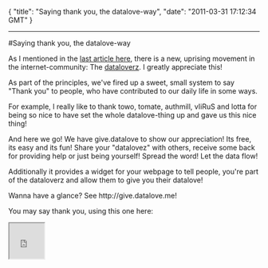 {
  "title": "Saying thank you, the datalove-way",
  "date": "2011-03-31 17:12:34 GMT"
}

---

#Saying thank you, the datalove-way
<p>As I mentioned in the <a target="_blank" href="ox86.tumblr.com/post/4157119185/from-data-and-information">last article here</a>, there is a new, uprising movement in the internet-community: The <a target="_blank" href="http://datalove.me">dataloverz</a>. I greatly appreciate this!</p>&#13;
<p>As part of the principles, we've fired up a sweet, small system to say "Thank you" to people, who have contributed to our daily life in some ways.</p>&#13;
<p>For example, I really like to thank towo, tomate, authmill, vIiRuS and lotta for being so nice to have set the whole datalove-thing up and gave us this nice thing!</p>&#13;
&#13;
<p>And here we go! We have give.datalove to show our appreciation! Its free, its easy and its fun! Share your "datalovez" with others, receive some back for providing help or just being yourself! Spread the word! Let the data flow!</p>&#13;
<p>Additionally it provides a widget for your webpage to tell people, you're part of the dataloverz and allow them to give you their datalove!</p>&#13;
<p>Wanna have a glance? See <a title="http://give.datalove.me" target="_blank">http://give.datalove.me</a>!</p>&#13;
<p>You may say thank you, using this one here:</p>&#13;
<p><iframe src="http://give.datalove.me:8080/widget?user=avgp" width="70" height="71"></iframe></p>&#13;
&#13;
 